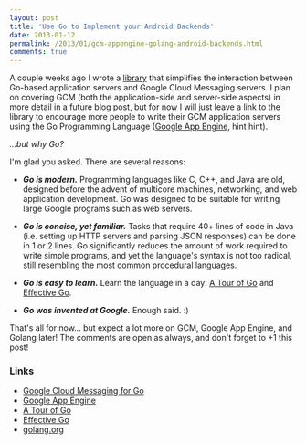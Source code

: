 ```yaml
---
layout: post
title: 'Use Go to Implement your Android Backends'
date: 2013-01-12
permalink: /2013/01/gcm-appengine-golang-android-backends.html
comments: true
---
```

A couple weeks ago I wrote a <a href="http://github.com/alexjlockwood/gcm">library</a>
that simplifies the interaction between Go-based application servers and Google Cloud
Messaging servers. I plan on covering GCM (both the application-side and server-side
aspects) in more detail in a future blog post, but for now I will just leave a link
to the library to encourage more people to write their GCM application servers using
the Go Programming Language 
(<a href="https://developers.google.com/appengine/docs/go/overview">Google App Engine</a>,
hint hint).

_...but why Go?_

I'm glad you asked. There are several reasons:

<!--more-->

  + <strong><em>Go is modern.</em></strong> Programming languages like C, C++, and Java
    are old, designed before the advent of multicore machines, networking, and web
    application development. Go was designed to be suitable for writing large Google
    programs such as web servers.

  + <strong><em>Go is concise, yet familiar.</em></strong> Tasks that require 40+ lines of code
    in Java (i.e. setting up HTTP servers and parsing JSON responses) can be done in 1 or 2
    lines. Go significantly reduces the amount of work required to write simple programs,
    and yet the language's syntax is not too radical, still resembling the most common
    procedural languages.

  + <strong><em>Go is easy to learn.</em></strong> Learn the language in a day: 
    <a href="http://tour.golang.org">A Tour of Go</a> and 
    <a href="http://golang.org/doc/effective_go.html">Effective Go</a>.

  + <strong><em>Go was invented at Google.</em></strong> Enough said. :)

That's all for now... but expect a lot more on GCM, Google App Engine, and Golang
later! The comments are open as always, and don't forget to +1 this post!

### Links

  + <a href="https://github.com/alexjlockwood/gcm">Google Cloud Messaging for Go</a>
  + <a href="https://developers.google.com/appengine/">Google App Engine</a>
  + <a href="http://tour.golang.org">A Tour of Go</a>
  + <a href="http://golang.org/doc/effective_go.html">Effective Go</a>
  + <a href="http://golang.org">golang.org</a>
